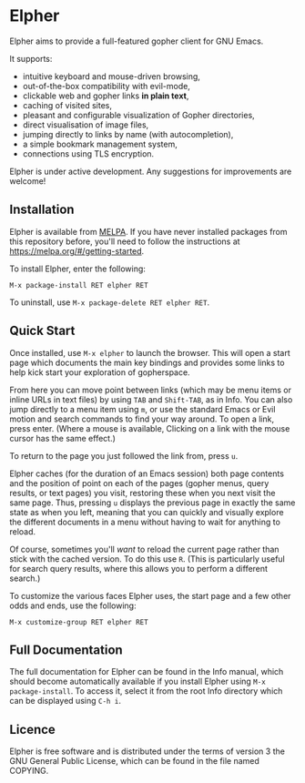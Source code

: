 Elpher
======

Elpher aims to provide a full-featured gopher client for GNU Emacs.

It supports:
- intuitive keyboard and mouse-driven browsing,
- out-of-the-box compatibility with evil-mode,
- clickable web and gopher links **in plain text**,
- caching of visited sites,
- pleasant and configurable visualization of Gopher directories,
- direct visualisation of image files,
- jumping directly to links by name (with autocompletion),
- a simple bookmark management system,
- connections using TLS encryption.

Elpher is under active development.  Any suggestions for improvements
are welcome!

Installation
------------

Elpher is available from [MELPA](https://melpa.org).  If you have
never installed packages from this repository before, you'll need
to follow the instructions at https://melpa.org/#/getting-started.

To install Elpher, enter the following:

    M-x package-install RET elpher RET

To uninstall, use `M-x package-delete RET elpher RET`.

Quick Start
-----------

Once installed, use `M-x elpher` to launch the browser.  This will
open a start page which documents the main key bindings and provides
some links to help kick start your exploration of gopherspace.

From here you can move point between links (which may be menu items or
inline URLs in text files) by using `TAB` and `Shift-TAB`,
as in Info.  You can also jump directly to a menu item using `m`, or
use the standard Emacs or Evil motion and search commands to find your
way around.  To open a link, press enter.  (Where a mouse is
available, Clicking on a link with the mouse cursor has the same
effect.)

To return to the page you just followed the link from, press `u`.

Elpher caches (for the duration of an Emacs session) both page contents
and the position of point on each of the pages (gopher menus, query
results, or text pages) you visit, restoring these when you next visit
the same page.  Thus, pressing `u` displays the previous page in
exactly the same state as when you left, meaning that you can quickly
and visually explore the different documents in a menu without having to
wait for anything to reload.

Of course, sometimes you'll _want_ to reload the current page
rather than stick with the cached version.  To do this use `R`.
(This is particularly useful for search query results, where this
allows you to perform a different search.)

To customize the various faces Elpher uses, the start page
and a few other odds and ends, use the following:

    M-x customize-group RET elpher RET

Full Documentation
------------------

The full documentation for Elpher can be found in the Info manual,
which should become automatically available if you install Elpher
using `M-x package-install`.  To access it, select it from the root
Info directory which can be displayed using `C-h i`.

Licence
-------

Elpher is free software and is distributed under the terms of version
3 the GNU General Public License, which can be found in the file named
COPYING.
